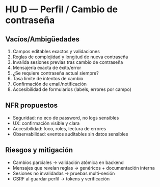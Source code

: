 # HU D — Perfil / Cambio de contraseña

## Vacíos/Ambigüedades
1. Campos editables exactos y validaciones
2. Reglas de complejidad y longitud de nueva contraseña
3. Invalida sesiones previas tras cambio de contraseña
4. Mensajería exacta de éxito/error
5. ¿Se requiere contraseña actual siempre?
6. Tasa límite de intentos de cambio
7. Confirmación de email/notificación
8. Accesibilidad de formularios (labels, errores por campo)

## NFR propuestos
- Seguridad: no eco de password, no logs sensibles
- UX: confirmación visible y clara
- Accesibilidad: foco, roles, lectura de errores
- Observabilidad: eventos auditables sin datos sensibles

## Riesgos y mitigación
- Cambios parciales → validación atómica en backend
- Mensajes que revelan reglas → genéricos + documentación interna
- Sesiones no invalidadas → pruebas multi-sesión
- CSRF al guardar perfil → tokens y verificación
